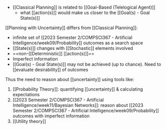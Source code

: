 - [[Classical Planning]] is related to [[Goal-Based (Telelogical Agent)]]
	- what [[action(s)]] would make us closer to the [[Goal(s) - Goal State(s)]]

[[Planning with Uncertainty]] differs from [[Classical Planning]]:
- infinite set of [[2023 Semester 2/COMPSCI367 - Artificial Intelligence/week09/Probability]] outcomes as a search space
- [[State(s)]] changes with [[Stochastic]] elements involved
- ==non-[[Deterministic]] [[action(s)]]==
- Imperfect information
- [[Goal(s) - Goal State(s)]] may not be achieved (up to chance). Need to [[evaluate desirability]] of outcomes

Thus the need to reason about [[uncertainty]] using tools like:
1. [[Probability Theory]]: quantifying [[uncertainty]] & calculating expectations
2. [[2023 Semester 2/COMPSCI367 - Artificial Intelligence/week11/Bayesian Networks]]: reason about [[2023 Semester 2/COMPSCI367 - Artificial Intelligence/week09/Probability]] outcomes with imperfect information
3. [[Utility theory]]